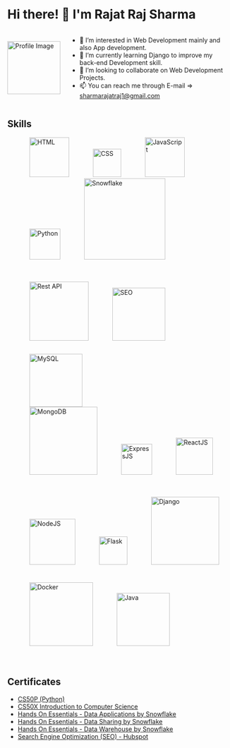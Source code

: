 # Hi there! 👋 I'm Rajat Raj Sharma

<div style="display: flex; align-items: center;">
  <img src="https://avatars.githubusercontent.com/u/139456051?s=400&u=d164c1ea4251f6064e88ea1aa19bd475e4e94742&v=4" alt="Profile Image" style="border-radius: 125; margin-right: 20px;" width="120">
  
  - 👀 I’m interested in Web Development mainly and also App development.
  - 🌱 I’m currently learning Django to improve my back-end Development skill.
  - 💞️ I’m looking to collaborate on Web Development Projects.
  - 📫 You can reach me through E-mail => sharmarajatraj1@gmail.com
</div>

## Skills
<!-- Skill Icons with Links -->
<div>
  <img src="https://upload.wikimedia.org/wikipedia/commons/thumb/6/61/HTML5_logo_and_wordmark.svg/180px-HTML5_logo_and_wordmark.svg.png" width="90" alt="HTML" style="margin-left: 50px;">
  <img src="https://upload.wikimedia.org/wikipedia/commons/thumb/d/d5/CSS3_logo_and_wordmark.svg/180px-CSS3_logo_and_wordmark.svg.png" width="64" alt="CSS" style="margin-left: 50px;">
  <img src="https://cdn.iconscout.com/icon/free/png-256/free-javascript-2038874-1720087.png" width="90" alt="JavaScript" style="margin-left: 50px;">
  <img src="https://upload.wikimedia.org/wikipedia/commons/thumb/c/c3/Python-logo-notext.svg/182px-Python-logo-notext.svg.png" width="70" alt="Python" style="margin-left: 50px;">
  <img src="https://upload.wikimedia.org/wikipedia/commons/thumb/f/ff/Snowflake_Logo.svg/330px-Snowflake_Logo.svg.png" width="184" alt="Snowflake" style="margin-bottom: 50px; margin-left: 50px;">
  <img src="https://media.licdn.com/dms/image/D5612AQHUtfE_NZiYBQ/article-cover_image-shrink_600_2000/0/1681155201571?e=2147483647&v=beta&t=gU-iBZwXLMnIw61DhAytfuTrSobeQlmeBSM9ixCuDhs" width="134" alt="Rest API" style="margin-bottom: 30px; margin-left: 50px;">
  <img src="https://png.pngtree.com/png-clipart/20230916/original/pngtree-google-seo-icon-vector-png-image_12256676.png" width="120" alt="SEO" style="margin-left: 50px;">
  <img src="https://www.freepnglogos.com/uploads/logo-mysql-png/logo-mysql-mysql-logo-png-images-are-download-crazypng-21.png" width="120" alt="MySQL" style="margin-left: 50px;">
</div>
<div>
  <img src="https://upload.wikimedia.org/wikipedia/en/thumb/5/5a/MongoDB_Fores-Green.svg/375px-MongoDB_Fores-Green.svg.png" width="154" alt="MongoDB" style="margin-bottom: 50px; margin-left: 50px;">
  <img src="https://upload.wikimedia.org/wikipedia/commons/thumb/8/88/Status_iucn_EX_icon.svg/480px-Status_iucn_EX_icon.svg.png" width="70" alt="ExpressJS" style="margin-left: 50px;">
  <img src="https://upload.wikimedia.org/wikipedia/commons/thumb/3/30/React_Logo_SVG.svg/180px-React_Logo_SVG.svg.png" width="84" alt="ReactJS" style="margin-left: 50px;">
  <img src="https://upload.wikimedia.org/wikipedia/commons/thumb/d/d9/Node.js_logo.svg/180px-Node.js_logo.svg.png" width="104" alt="NodeJS" style="margin-left: 50px;">
  <img src="https://static-00.iconduck.com/assets.00/flask-icon-1594x2048-84mjydzf.png" width="64" alt="Flask" style="margin-left: 50px;">
  <img src="https://www.djangoproject.com/m/img/logos/django-logo-positive.png" width="154" alt="Django" style="margin-bottom: 40px; margin-left: 50px;">
  <img src="https://cdn.icon-icons.com/icons2/2699/PNG/512/docker_official_logo_icon_169250.png" width="144" alt="Docker" style="margin-bottom: 40px; margin-left: 50px;">
  <img src="https://cdn.iconscout.com/icon/free/png-256/free-java-60-1174953.png" width="120" alt="Java" style="margin-left: 50px;">
</div>

## Certificates
- [CS50P (Python)](https://certificates.cs50.io/4b524518-5a18-4873-8e17-bb824aac4a4a.pdf?size=letter)
- [CS50X Introduction to Computer Science](https://certificates.cs50.io/a8071210-ae2c-4092-9a3a-62d69eba51cb.pdf?size=letter)
- [Hands On Essentials - Data Applications by Snowflake](https://www.credly.com/badges/491f8637-0563-4641-85b5-8daccf96aa98/linked_in_profile)
- [Hands On Essentials - Data Sharing by Snowflake](https://www.credly.com/badges/56eba0cd-02e0-44cd-97db-7fc3616c22ef/linked_in_profile)
- [Hands On Essentials - Data Warehouse by Snowflake](https://www.credly.com/badges/9820828a-cc3f-4054-8c9d-9e6b0aeb1d5a/linked_in_profile)
- [Search Engine Optimization (SEO) - Hubspot](https://app.hubspot.com/academy/achievements/j2r57z5p/en/1/rajat-raj-sharma/seo)

